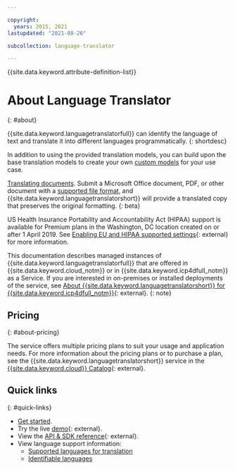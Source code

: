 ```yaml
---

copyright:
  years: 2015, 2021
lastupdated: "2021-08-26"

subcollection: language-translator

---
```


{{site.data.keyword.attribute-definition-list}}

# About Language Translator
{: #about}

{{site.data.keyword.languagetranslatorfull}} can identify the language of text and translate it into different languages programmatically.
{: shortdesc}

In addition to using the provided translation models, you can build upon the base translation models to create your own [custom models](/docs/language-translator?topic=language-translator-customizing) for your use case.

[Translating documents](/docs/language-translator?topic=language-translator-document-translator-tutorial). Submit a Microsoft Office document, PDF, or other document with a [supported file format](/docs/language-translator?topic=language-translator-document-translator-tutorial#supported-file-formats), and {{site.data.keyword.languagetranslatorshort}} will provide a translated copy that preserves the original formatting.
{: beta}

US Health Insurance Portability and Accountability Act (HIPAA) support is available for Premium plans in the Washington, DC location created on or after 1 April 2019. See [Enabling EU and HIPAA supported settings](/docs/account?topic=account-eu-hipaa-supported#eu-hipaa-supported){: external} for more information.

This documentation describes managed instances of {{site.data.keyword.languagetranslatorfull}} that are offered in {{site.data.keyword.cloud_notm}} or in {{site.data.keyword.icp4dfull_notm}} as a Service. If you are interested in on-premises or installed deployments of the service, see [About {{site.data.keyword.languagetranslatorshort}} for {{site.data.keyword.icp4dfull_notm}}](https://{DomainName}/docs/language-translator-data?topic=language-translator-data-about#about){: external}.
{: note}

## Pricing
{: #about-pricing}

The service offers multiple pricing plans to suit your usage and application needs. For more information about the pricing plans or to purchase a plan, see the {{site.data.keyword.languagetranslatorshort}} service in the [{{site.data.keyword.cloud}} Catalog](https://{DomainName}/catalog/language-translator){: external}.

## Quick links
{: #quick-links}

-   [Get started](/docs/language-translator?topic=language-translator-gettingstarted).
-   Try the live [demo](https://www.ibm.com/demos/live/watson-language-translator){: external}.
-   View the [API & SDK reference](https://{DomainName}/apidocs/language-translator){: external}.
-   View language support information:
    -   [Supported languages for translation](/docs/language-translator?topic=language-translator-translation-models)
    -   [Identifiable languages](/docs/language-translator?topic=language-translator-identifiable-languages)
